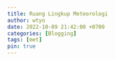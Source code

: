```yaml
---
title: Ruang Lingkup Meteorologi
author: wtyo
date: 2022-10-09 21:42:00 +0700
categories: [Blogging]
tags: [met]
pin: true
---
```

